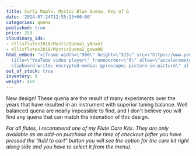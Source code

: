 ```yaml
---
title: Curly Maple, Mystic Blue Quena, Key of G
date: '2024-07-24T12:55:23+00:00'
categories: quena
published: true
price: 259
cloudinary_ids:
- ellisflutes2018/MysticQuena1_y0nxot
- ellisflutes2018/MysticQuena2_gswa08
html_embed: "<iframe width=\"560\" height=\"315\" src=\"https://www.youtube.com/embed/o4mcMUva8os\"
  title=\"YouTube video player\" frameborder=\"0\" allow=\"accelerometer; autoplay;
  clipboard-write; encrypted-media; gyroscope; picture-in-picture\" allowfullscreen></iframe>\r\n\r\n"
out_of_stock: true
inventory: 0
weight: 450
---
```


New design! These quena are the result of many experiments over the years that have resulted in an instrument with superior tuning balance.   Well balanced quena are nearly impossible to find, and I don't believe you will find any quena that can match the intonation of this design.

*For all flutes, I recommend one of my Flute Care Kits. They are only available as an add-on purchase at the time of checkout (after you have pressed the “Add to cart” button you will see the option for the care kit right along side and you have to select it from the menu).*
